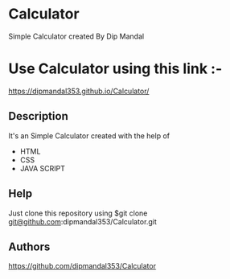 # Calculator

Simple Calculator created By Dip Mandal

# Use Calculator using this link :-
https://dipmandal353.github.io/Calculator/

## Description

It's an Simple Calculator created with the help of 
* HTML
* CSS
* JAVA SCRIPT

## Help

Just clone this repository using
$git clone git@github.com:dipmandal353/Calculator.git

## Authors
https://github.com/dipmandal353/Calculator






